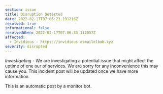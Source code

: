 ```yaml
---
section: issue
title: Disruption Detected
date: 2022-02-17T07:05:23.191216Z
resolved: true
informational: false
resolvedWhen: 2022-02-17T07:06:33.112057Z
affected:
  - Invidious - https://invidious.esmailelbob.xyz
severity: disrupted
---
```

*Investigating* - We are investigating a potential issue that might affect the uptime of one our of services. We are sorry for any inconvenience this may cause you. This incident post will be updated once we have more information.

This is an automatic post by a monitor bot.
        